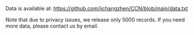 Data is available at: https://github.com/jichangzhen/CCN/blob/main/data.txt

Note that due to privacy issues, we release only 5000 records. If you need more data, please contact us by email.
